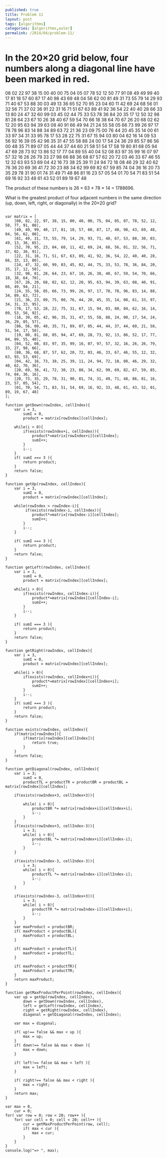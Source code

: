 ```yaml
---
published: true
title: Problem 11
layout: post
tags: [algorithms]
categories: [algorithms,euler]
permalink: /2014/04/problem-11/
---
```


# In the 20×20 grid below, four numbers along a diagonal line have been marked in red.

08 02 22 97 38 15 00 40 00 75 04 05 07 78 52 12 50 77 91 08
49 49 99 40 17 81 18 57 60 87 17 40 98 43 69 48 04 56 62 00
81 49 31 73 55 79 14 29 93 71 40 67 53 88 30 03 49 13 36 65
52 70 95 23 04 60 11 42 69 24 68 56 01 32 56 71 37 02 36 91
22 31 16 71 51 67 63 89 41 92 36 54 22 40 40 28 66 33 13 80
24 47 32 60 99 03 45 02 44 75 33 53 78 36 84 20 35 17 12 50
32 98 81 28 64 23 67 10 26 38 40 67 59 54 70 66 18 38 64 70
67 26 20 68 02 62 12 20 95 63 94 39 63 08 40 91 66 49 94 21
24 55 58 05 66 73 99 26 97 17 78 78 96 83 14 88 34 89 63 72
21 36 23 09 75 00 76 44 20 45 35 14 00 61 33 97 34 31 33 95
78 17 53 28 22 75 31 67 15 94 03 80 04 62 16 14 09 53 56 92
16 39 05 42 96 35 31 47 55 58 88 24 00 17 54 24 36 29 85 57
86 56 00 48 35 71 89 07 05 44 44 37 44 60 21 58 51 54 17 58
19 80 81 68 05 94 47 69 28 73 92 13 86 52 17 77 04 89 55 40
04 52 08 83 97 35 99 16 07 97 57 32 16 26 26 79 33 27 98 66
88 36 68 87 57 62 20 72 03 46 33 67 46 55 12 32 63 93 53 69
04 42 16 73 38 25 39 11 24 94 72 18 08 46 29 32 40 62 76 36
20 69 36 41 72 30 23 88 34 62 99 69 82 67 59 85 74 04 36 16
20 73 35 29 78 31 90 01 74 31 49 71 48 86 81 16 23 57 05 54
01 70 54 71 83 51 54 69 16 92 33 48 61 43 52 01 89 19 67 48

The product of these numbers is 26 × 63 × 78 × 14 = 1788696.

What is the greatest product of four adjacent numbers in the same direction (up, down, left, right, or diagonally) in the 20×20 grid?

```

var matrix = [
    [08, 02, 22, 97, 38, 15, 00, 40, 00, 75, 04, 05, 07, 78, 52, 12, 50, 77, 91, 08],
    [49, 49, 99, 40, 17, 81, 18, 57, 60, 87, 17, 40, 98, 43, 69, 48, 04, 56, 62, 00],
    [81, 49, 31, 73, 55, 79, 14, 29, 93, 71, 40, 67, 53, 88, 30, 03, 49, 13, 36, 65],
    [52, 70, 95, 23, 04, 60, 11, 42, 69, 24, 68, 56, 01, 32, 56, 71, 37, 02, 36, 91],
    [22, 31, 16, 71, 51, 67, 63, 89, 41, 92, 36, 54, 22, 40, 40, 28, 66, 33, 13, 80],
    [24, 47, 32, 60, 99, 03, 45, 02, 44, 75, 33, 53, 78, 36, 84, 20, 35, 17, 12, 50],
    [32, 98, 81, 28, 64, 23, 67, 10, 26, 38, 40, 67, 59, 54, 70, 66, 18, 38, 64, 70],
    [67, 26, 20, 68, 02, 62, 12, 20, 95, 63, 94, 39, 63, 08, 40, 91, 66, 49, 94, 21],
    [24, 55, 58, 05, 66, 73, 99, 26, 97, 17, 78, 78, 96, 83, 14, 88, 34, 89, 63, 72],
    [21, 36, 23, 09, 75, 00, 76, 44, 20, 45, 35, 14, 00, 61, 33, 97, 34, 31, 33, 95],
    [78, 17, 53, 28, 22, 75, 31, 67, 15, 94, 03, 80, 04, 62, 16, 14, 09, 53, 56, 92],
    [16, 39, 05, 42, 96, 35, 31, 47, 55, 58, 88, 24, 00, 17, 54, 24, 36, 29, 85, 57],
    [86, 56, 00, 48, 35, 71, 89, 07, 05, 44, 44, 37, 44, 60, 21, 58, 51, 54, 17, 58],
    [19, 80, 81, 68, 05, 94, 47, 69, 28, 73, 92, 13, 86, 52, 17, 77, 04, 89, 55, 40],
    [04, 52, 08, 83, 97, 35, 99, 16, 07, 97, 57, 32, 16, 26, 26, 79, 33, 27, 98, 66],
    [88, 36, 68, 87, 57, 62, 20, 72, 03, 46, 33, 67, 46, 55, 12, 32, 63, 93, 53, 69],
    [04, 42, 16, 73, 38, 25, 39, 11, 24, 94, 72, 18, 08, 46, 29, 32, 40, 62, 76, 36],
    [20, 69, 36, 41, 72, 30, 23, 88, 34, 62, 99, 69, 82, 67, 59, 85, 74, 04, 36, 16],
    [20, 73, 35, 29, 78, 31, 90, 01, 74, 31, 49, 71, 48, 86, 81, 16, 23, 57, 05, 54],
    [01, 70, 54, 71, 83, 51, 54, 69, 16, 92, 33, 48, 61, 43, 52, 01, 89, 19, 67, 48]
];

function getDown(rowIndex, cellIndex){
    var i = 3,
        sumI = 0,
        product = matrix[rowIndex][cellIndex];

    while(i > 0){
        if(exists(rowIndex+i, cellIndex)){
            product*=matrix[rowIndex+i][cellIndex];
            sumI++;
        }
        i--;
    }
    if( sumI === 3 ){
        return product;
    }
    return false;
}

function getUp(rowIndex, cellIndex){
    var i = 3,
        sumI = 0,
        product = matrix[rowIndex][cellIndex];

    while(rowIndex > rowIndex-i){
         if(exists(rowIndex-i, cellIndex)){
            product*=matrix[rowIndex-i][cellIndex];
            sumI++;
        }
        i--;
    }

    if( sumI === 3 ){
        return product;
    }
    return false;
}

function getLeft(rowIndex, cellIndex){
    var i = 3,
        sumI = 0,
        product = matrix[rowIndex][cellIndex];

    while(i > 0){
        if(exists(rowIndex, cellIndex-i)){
            product*=matrix[rowIndex][cellIndex-i];
            sumI++;
        }
        i--;
    }

    if( sumI === 3 ){
        return product;
    }
    return false;
}

function getRight(rowIndex, cellIndex){
    var i = 3,
        sumI = 0,
        product = matrix[rowIndex][cellIndex];

    while(i > 0){
        if(exists(rowIndex, cellIndex+i)){
            product*=matrix[rowIndex][cellIndex+i];
            sumI++;
        }
        i--;
    }
    if( sumI === 3 ){
        return product;
    }
    return false;
}

function exists(rowIndex, cellIndex){
    if(matrix[rowIndex]){
        if(matrix[rowIndex][cellIndex]){
            return true;
        }
    }
    return false;
}

function getDiagonal(rowIndex, cellIndex){
    var i = 3;
        sumI = 0,
        productTL = productTR = productBR = productBL = matrix[rowIndex][cellIndex];

    if(exists(rowIndex+3, cellIndex+3)){

        while( i > 0){
            productBR *= matrix[rowIndex+i][cellIndex+i];
            i--;
        }
    }
    if(exists(rowIndex+3, cellIndex-3)){
        i = 3;
        while( i > 0){
            productBL *= matrix[rowIndex+i][cellIndex-i];
            i--;
        }
    }

    if(exists(rowIndex-3, cellIndex-3)){
        i = 3;
        while( i > 0){
            productTL *= matrix[rowIndex-i][cellIndex-i];
            i--;
        }
    }

    if(exists(rowIndex-3, cellIndex+3)){
        i = 3;
        while( i > 0){
            productTR *= matrix[rowIndex-i][cellIndex+i];
            i--;
        }
    }
    var maxProduct = productBR;
    if( maxProduct < productBL){
        maxProduct = productBL;
    }

    if( maxProduct < productTL){
        maxProduct = productTL;
    }

    if( maxProduct < productTR){
        maxProduct = productTR;
    }
    return maxProduct;
}

function getMaxProductPerPoint(rowIndex, cellIndex){
    var up = getUp(rowIndex, cellIndex),
        down = getDown(rowIndex, cellIndex),
        left = getLeft(rowIndex, cellIndex),
        right = getRight(rowIndex, cellIndex),
        diagonal = getDiagonal(rowIndex, cellIndex);

    var max = diagonal;

    if( up!== false && max < up ){
        max = up;
    }
    if( down!== false && max < down ){
        max = down;
    }

    if( left!== false && max < left ){
        max = left;
    }

    if( right!== false && max < right ){
        max = right;
    }
    return max;
}

var max = 0,
    cur = 0;
for( var row = 0; row < 20; row++ ){
    for( var cell = 0; cell < 20; cell++ ){
        cur = getMaxProductPerPoint(row, cell);
        if( max < cur ){
            max = cur;
        }
    }
}
console.log("=> ", max);


```
